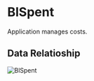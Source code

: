 # BlSpent
Application manages costs.

## Data Relatioship

![BlSpent](https://user-images.githubusercontent.com/69880922/212360524-dee428ee-4bbc-42a8-b6b5-f281d8a94256.png)
